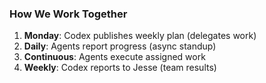 ### How We Work Together

1. **Monday**: Codex publishes weekly plan (delegates work)
2. **Daily**: Agents report progress (async standup)
3. **Continuous**: Agents execute assigned work
4. **Weekly**: Codex reports to Jesse (team results)
